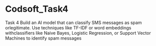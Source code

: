 # Codsoft_Task4

Task 4
Build an AI model that can classify SMS messages as spam orlegitimate. Use techniques like TF-IDF or word embeddings withclassifiers like Naive Bayes, Logistic Regression, or Support Vector
Machines to identify spam messages
